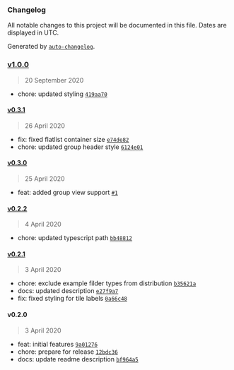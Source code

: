 ### Changelog

All notable changes to this project will be documented in this file. Dates are displayed in UTC.

Generated by [`auto-changelog`](https://github.com/CookPete/auto-changelog).

### [v1.0.0](https://github.com/gorhom/showcase-template/compare/v0.3.1...v1.0.0)

> 20 September 2020

- chore: updated styling [`419aa70`](https://github.com/gorhom/showcase-template/commit/419aa700e57b3f73c52763bca3b3d5588687d82d)

#### [v0.3.1](https://github.com/gorhom/showcase-template/compare/v0.3.0...v0.3.1)

> 26 April 2020

- fix: fixed flatlist container size [`e74de82`](https://github.com/gorhom/showcase-template/commit/e74de8298cbe416f2d4ffbdaebdb34c4aea0c35f)
- chore: updated group header style [`6124e01`](https://github.com/gorhom/showcase-template/commit/6124e01f3a0fdce942d7645f5ea2bb7d3f9ed135)

#### [v0.3.0](https://github.com/gorhom/showcase-template/compare/v0.2.2...v0.3.0)

> 25 April 2020

- feat: added group view support [`#1`](https://github.com/gorhom/showcase-template/pull/1)

#### [v0.2.2](https://github.com/gorhom/showcase-template/compare/v0.2.1...v0.2.2)

> 4 April 2020

- chore: updated typescript path [`bb48812`](https://github.com/gorhom/showcase-template/commit/bb488123bf9f266a4e88885c2ada32cb4cbfd8bd)

#### [v0.2.1](https://github.com/gorhom/showcase-template/compare/v0.2.0...v0.2.1)

> 3 April 2020

- chore: exclude example filder types from distribution [`b35621a`](https://github.com/gorhom/showcase-template/commit/b35621ad6b93fc774ccb5bb089478defb09a8ed2)
- docs: updated description [`e27f9a7`](https://github.com/gorhom/showcase-template/commit/e27f9a755913d967b8ff13fd475063c7bc687302)
- fix: fixed styling for tile labels [`0a66c48`](https://github.com/gorhom/showcase-template/commit/0a66c48631ee1d465b50460af3bc3bdbce25d1cd)

#### v0.2.0

> 3 April 2020

- feat: initial features [`9a01276`](https://github.com/gorhom/showcase-template/commit/9a01276c293f548d4cc3fb201b122a5da419548b)
- chore: prepare for release [`12bdc36`](https://github.com/gorhom/showcase-template/commit/12bdc36d2b99dabef6110d9e5ea55bc9be99a5cb)
- docs: update readme description [`bf964a5`](https://github.com/gorhom/showcase-template/commit/bf964a564110eeddc40254883cec5d81373fc04b)
